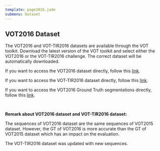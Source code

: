 ```yaml
---
template: page2016.jade
submenu: Dataset
---
```


## VOT2016 Dataset

The VOT2016 and VOT-TIR2016 datasets are available through the VOT toolkit.
Download the latest version of the VOT toolkit and select either the VOT2016 or the VOT-TIR2016 challenge. The correct dataset will be automatically downloaded.

If you want to access the VOT2016 dataset directly, follow this [link](http://box.vicos.si/vot/vot2016.zip).

If you want to access the VOT-TIR2016 dataset directly, follow this [link](http://box.vicos.si/vot/vot-tir2016.zip).

If you want to access the VOT2016 Ground Truth segmentations directly, follow this [link](http://cmp.felk.cvut.cz/~vojirtom/dataset/votseg/index.html).


<br>

**Remark about VOT2016 dataset and VOT-TIR2016 dataset:**

The sequences of VOT2016 dataset are the same sequences of VOT2015 dataset.
However, the GT of VOT2016 is more accurate than the GT of VOT2015 dataset which has an impact on the evaluation.

The VOT-TIR2016 dataset was updated with new sequences.
